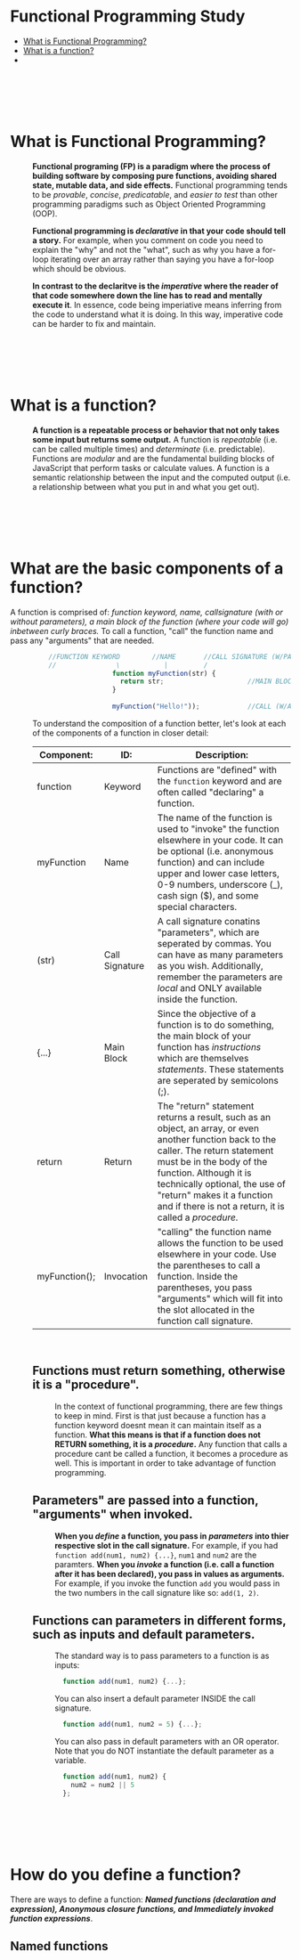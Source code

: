 # Functional Programming Study

* [What is Functional Programming?](#What-is-Functional-Programming)
* [What is a function?](#What-is-a-function)
* [](#)

<br>
<br>
<br>
<br>

# What is Functional Programming?
<dl>
<dd>

**Functional programing (FP) is a paradigm where the process of building software by composing pure functions, avoiding shared state, mutable data, and side effects.** Functional programming tends to be *provable*, *concise*, *predicatable*, and *easier to test* than other programming paradigms such as Object Oriented Programming (OOP).

**Functional programming is *declarative* in that your code should tell a story.** For example, when you comment on code you need to explain the "why" and not the "what", such as why you have a for-loop iterating over an array rather than saying you have a for-loop which should be obvious.

**In contrast to the declaritve is the *imperative* where the reader of that code somewhere down the line has to read and mentally execute it**. In essence, code being imperiative means inferring from the code to understand what it is doing. In this way, imperative code can be harder to fix and maintain.

</dd>
</dl>

<br>
<br>
<br>
<br>

# What is a function?
<dl>
<dd>

**A function is a repeatable process or behavior that not only takes some input but returns some output.** A function is *repeatable* (i.e. can be called multiple times) and *determinate* (i.e. predictable). Functions are *modular* and are the fundamental building blocks of JavaScript that perform tasks or calculate values. A function is a semantic relationship between the input and the computed output (i.e. a relationship between what you put in and what you get out).

</dd>
</dl>

<br>
<br>
<br>
<br>

# What are the basic components of a function?
A function is comprised of: *function keyword, name, callsignature (with or without parameters), a main block of the function (where your code will go) inbetween curly braces.* To call a function, "call" the function name and pass any "arguments" that are needed.

<dl>
<dd>

```JavaScript
    //FUNCTION KEYWORD        //NAME       //CALL SIGNATURE (W/PARAMETER)
    //               \           |         /
                    function myFunction(str) {
                      return str;                     //MAIN BLOCK of function that RETURNS a result
                    }
                    
                    myFunction("Hello!"));            //CALL (W/ARGUMENT)
```
To understand the composition of a function better, let's look at each of the components of a function in closer detail:

| **Component:**           | **ID:**              | **Description:**                            |
| ------------------------ | ---------------------| ----------------------------------------------|
|   function               | Keyword              |  Functions are "defined" with the ```function``` keyword and are often called "declaring" a function.             |
|   myFunction             |  Name               |  The name of the function is used to "invoke" the function elsewhere in your code. It can be optional (i.e. anonymous function) and can include upper and lower case letters, 0-9 numbers, underscore (_), cash sign ($), and some special characters.             |
|   (str)                  |  Call Signature      | A call signature conatins "parameters", which are seperated by commas. You can have as many parameters as you wish. Additionally, remember the parameters are *local* and ONLY available inside the function.             |
|    {...}                 |  Main Block          |  Since the objective of a function is to do something, the main block of your function has *instructions* which are themselves *statements*. These statements are seperated by semicolons (;).   |
|    return              |     Return        |   The "return" statement returns a result, such as an object, an array, or even another function back to the caller. The return statement must be in the body of the function. Although it is technically optional, the use of "return" makes it a function and if there is not a return, it is called a *procedure*.             |
|    myFunction();         |   Invocation         |   "calling" the function name allows the function to be used elsewhere in your code. Use the parentheses to call a function. Inside the parentheses, you pass "arguments" which will fit into the slot allocated in the function call signature.            |


<br>

## Functions must return something, otherwise it is a "procedure".

<dl>
<dd>

In the context of functional programming, there are few things to keep in mind. First is that just because a function has a function keyword doesnt mean it can maintain itself as a function.
**What this means is that if a function does not RETURN something, it is a *procedure*.**  Any function that calls a procedure cant be called a function, it becomes a procedure as well. This is important in order to take advantage of function programming.

</dd>
</dl>

## Parameters" are passed into a function, "arguments" when invoked.

<dl>
<dd>

**When you *define* a function, you pass in *parameters* into thier respective slot in the call signature.** For example, if you had ```function add(num1, num2) {...}```, ```num1``` and ```num2``` are the paramters.  **When you *invoke* a function (i.e. call a function after it has been declared), you pass in values as arguments.** For example, if you invoke the function ```add``` you would pass in the two numbers in the call signature like so: ```add(1, 2)```.

</dd>
</dl>

## Functions can parameters in different forms, such as inputs and default parameters.

<dl>
<dd>

The standard way is to pass parameters to a function is as inputs:
```JavaScript
  function add(num1, num2) {...};
```
You can also insert a default parameter INSIDE the call signature.
```JavaScript
  function add(num1, num2 = 5) {...};
```
You can also pass in default parameters with an OR operator. Note that you do NOT instantiate the default parameter as a variable.
```JavaScript
  function add(num1, num2) {
    num2 = num2 || 5
  };
```

</dd>
</dl>



</dd>
</dl>

<br>
<br>
<br>
<br>

# How do you define a function?
There are ways to define a function: ***Named functions (declaration and expression), Anonymous closure functions, and Immediately invoked function expressions***.

## Named functions 
